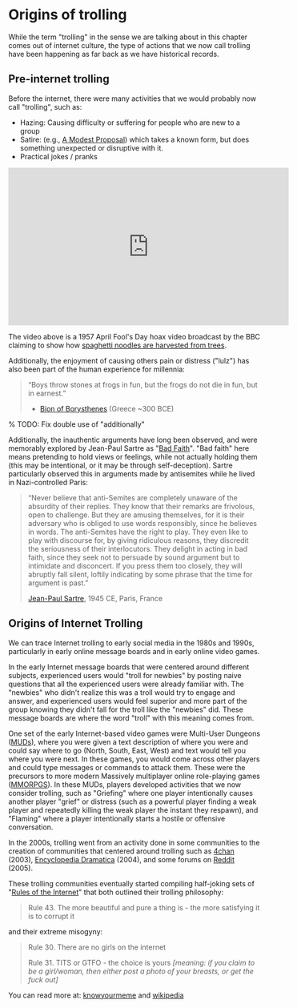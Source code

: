 # Origins of trolling

While the term "trolling" in the sense we are talking about in this chapter comes out of internet culture, the type of actions that we now call trolling have been happening as far back as we have historical records.

## Pre-internet trolling
Before the internet, there were many activities that we would probably now call "trolling", such as:

- Hazing: Causing difficulty or suffering for people who are new to a group
- Satire: (e.g., [A Modest Proposal](https://en.wikipedia.org/wiki/A_Modest_Proposal)) which takes a known form, but does something unexpected or disruptive with it.
- Practical jokes / pranks

<iframe width="560" height="315" src="https://www.youtube.com/embed/tVo_wkxH9dU" title="YouTube video player" frameborder="0" allow="accelerometer; autoplay; clipboard-write; encrypted-media; gyroscope; picture-in-picture; web-share" allowfullscreen></iframe>

The video above is a 1957 April Fool's Day hoax video broadcast by the BBC claiming to show how [spaghetti noodles are harvested from trees](https://en.wikipedia.org/wiki/Spaghetti-tree_hoax).


Additionally, the enjoyment of causing others pain or distress ("lulz") has also been part of the human experience for millennia:
> “Boys throw stones at frogs in fun, but the frogs do not die in fun, but in earnest.”
>
> - [Bion of Borysthenes](https://en.wikiquote.org/wiki/Bion_of_Borysthenes) (Greece ~300 BCE)

% TODO: Fix double use of "additionally"

Additionally, the inauthentic arguments have long been observed, and were memorably explored by Jean-Paul Sartre as "[Bad Faith](https://en.wikipedia.org/wiki/Bad_faith)". "Bad faith" here means pretending to hold views or feelings, while not actually holding them (this may be intentional, or it may be through self-deception). Sartre particularly observed this in arguments made by antisemites while he lived in Nazi-controlled Paris:
>   “Never believe that anti-Semites are completely unaware of the absurdity of their replies. They know that their remarks are frivolous, open to challenge. But they are amusing themselves, for it is their adversary who is obliged to use words responsibly, since he believes in words. The anti-Semites have the right to play. They even like to play with discourse for, by giving ridiculous reasons, they discredit the seriousness of their interlocutors. They delight in acting in bad faith, since they seek not to persuade by sound argument but to intimidate and disconcert. If you press them too closely, they will abruptly fall silent, loftily indicating by some phrase that the time for argument is past.”
>
> [Jean-Paul Sartre](https://en.wikiquote.org/wiki/Jean-Paul_Sartre#Anti-Semite_and_Jew_(1945)), 1945 CE, Paris, France


## Origins of Internet Trolling

We can trace Internet trolling to early social media in the 1980s and 1990s, particularly in early online message boards and in early online video games.

In the early Internet message boards that were centered around different subjects, experienced users would "troll for newbies" by posting naive questions that all the experienced users were already familiar with. The "newbies" who didn't realize this was a troll would try to engage and answer, and experienced users would feel superior and more part of the group knowing they didn't fall for the troll like the "newbies" did. These message boards are where the word "troll" with this meaning comes from.

One set of the early Internet-based video games were Multi-User Dungeons ([MUDs](https://en.wikipedia.org/wiki/MUD)), where you were given a text description of where you were and could say where to go (North, South, East, West) and text would tell you where you were next. In these games, you would come across other players and could type messages or commands to attack them. These were the precursors to more modern Massively multiplayer online role-playing games ([MMORPGS](https://www.mmorpg.com/)). In these MUDs, players developed activities that we now consider trolling, such as "Griefing" where one player intentionally causes another player "grief" or distress (such as a powerful player finding a weak player and repeatedly killing the weak player the instant they respawn), and "Flaming" where a player intentionally starts a hostile or offensive conversation.

In the 2000s, trolling went from an activity done in some communities to the creation of communities that centered around trolling such as [4chan](https://en.wikipedia.org/wiki/4chan) (2003), [Encyclopedia Dramatica](https://en.wikipedia.org/wiki/Encyclopedia_Dramatica) (2004), and some forums on [Reddit](https://en.wikipedia.org/wiki/Reddit) (2005).

These trolling communities eventually started compiling half-joking sets of "[Rules of the Internet](https://knowyourmeme.com/memes/rules-of-the-internet)" that both outlined their trolling philosophy:
> Rule 43. The more beautiful and pure a thing is - the more satisfying it is to corrupt it

and their extreme misogyny:
> Rule 30. There are no girls on the internet
>
> Rule 31. TITS or GTFO - the choice is yours _[meaning: if you claim to be a girl/woman, then either post a photo of your breasts, or get the fuck out]_

You can read more at: [knowyourmeme](https://knowyourmeme.com/memes/cultures/trolling) and [wikipedia](https://en.wikipedia.org/wiki/Internet_troll#Origin_and_etymology)
